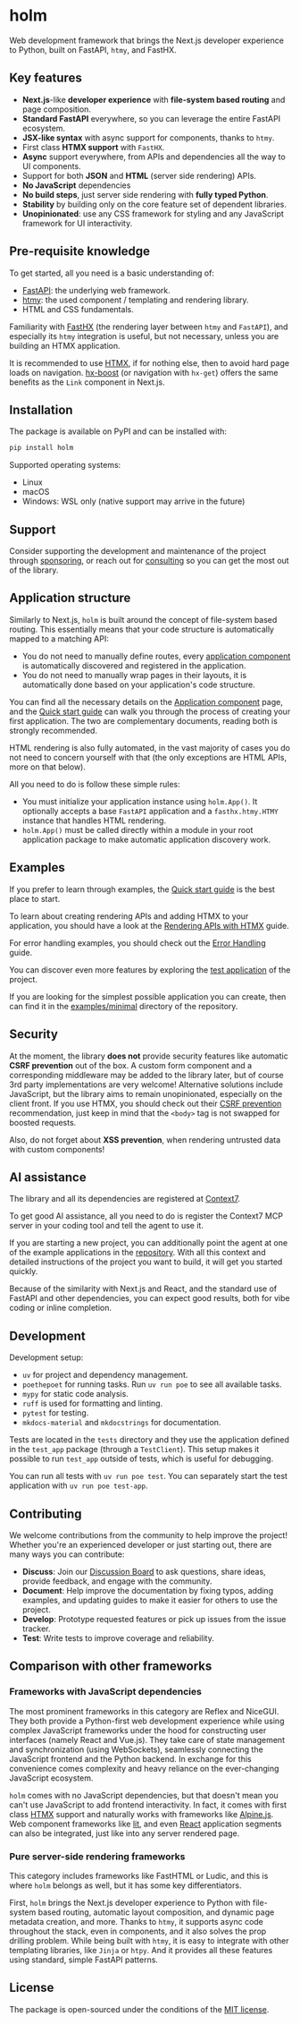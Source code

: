 # holm

Web development framework that brings the Next.js developer experience to Python, built on FastAPI, `htmy`, and FastHX.

## Key features

- **Next.js**-like **developer experience** with **file-system based routing** and page composition.
- **Standard FastAPI** everywhere, so you can leverage the entire FastAPI ecosystem.
- **JSX-like syntax** with async support for components, thanks to `htmy`.
- First class **HTMX support** with `FastHX`.
- **Async** support everywhere, from APIs and dependencies all the way to UI components.
- Support for both **JSON** and **HTML** (server side rendering) APIs.
- **No JavaScript** dependencies
- **No build steps**, just server side rendering with **fully typed Python**.
- **Stability** by building only on the core feature set of dependent libraries.
- **Unopinionated**: use any CSS framework for styling and any JavaScript framework for UI interactivity.

## Pre-requisite knowledge

To get started, all you need is a basic understanding of:

- [FastAPI](https://fastapi.tiangolo.com/tutorial/): the underlying web framework.
- [htmy](https://volfpeter.github.io/htmy/): the used component / templating and rendering library.
- HTML and CSS fundamentals.

Familiarity with [FastHX](https://volfpeter.github.io/fasthx/) (the rendering layer between `htmy` and `FastAPI`), and especially its `htmy` integration is useful, but not necessary, unless you are building an HTMX application.

It is recommended to use [HTMX](https://htmx.org/), if for nothing else, then to avoid hard page loads on navigation. [hx-boost](https://htmx.org/attributes/hx-boost/) (or navigation with `hx-get`) offers the same benefits as the `Link` component in Next.js.

## Installation

The package is available on PyPI and can be installed with:

```bash
pip install holm
```

Supported operating systems:

- Linux
- macOS
- Windows: WSL only (native support may arrive in the future)

## Support

Consider supporting the development and maintenance of the project through [sponsoring](https://buymeacoffee.com/volfpeter), or reach out for [consulting](https://www.volfp.com/contact?subject=Consulting%20-%20holm) so you can get the most out of the library.

## Application structure

Similarly to Next.js, `holm` is built around the concept of file-system based routing. This essentially means that your code structure is automatically mapped to a matching API:

- You do not need to manually define routes, every [application component](application-components.md) is automatically discovered and registered in the application.
- You do not need to manually wrap pages in their layouts, it is automatically done based on your application's code structure.

You can find all the necessary details on the [Application component](application-components.md) page, and the [Quick start guide](quick-start-guide.md) can walk you through the process of creating your first application. The two are complementary documents, reading both is strongly recommended.

HTML rendering is also fully automated, in the vast majority of cases you do not need to concern yourself with that (the only exceptions are HTML APIs, more on that below).

All you need to do is follow these simple rules:

- You must initialize your application instance using `holm.App()`. It optionally accepts a base `FastAPI` application and a `fasthx.htmy.HTMY` instance that handles HTML rendering.
- `holm.App()` must be called directly within a module in your root application package to make automatic application discovery work.

## Examples

If you prefer to learn through examples, the [Quick start guide](quick-start-guide.md) is the best place to start.

To learn about creating rendering APIs and adding HTMX to your application, you should have a look at the [Rendering APIs with HTMX](rendering-apis-with-htmx.md) guide.

For error handling examples, you should check out the [Error Handling](error-handling.md) guide.

You can discover even more features by exploring the [test application](https://github.com/volfpeter/holm/tree/main/test_app) of the project.

If you are looking for the simplest possible application you can create, then can find it in the [examples/minimal](https://github.com/volfpeter/holm/tree/main/examples/minimal) directory of the repository.

## Security

At the moment, the library **does not** provide security features like automatic **CSRF prevention** out of the box. A custom form component and a corresponding middleware may be added to the library later, but of course 3rd party implementations are very welcome! Alternative solutions include JavaScript, but the library aims to remain unopinionated, especially on the client front. If you use HTMX, you should check out their [CSRF prevention](https://htmx.org/docs/#csrf-prevention) recommendation, just keep in mind that the `<body>` tag is not swapped for boosted requests.

Also, do not forget about **XSS prevention**, when rendering untrusted data with custom components!

## AI assistance

The library and all its dependencies are registered at [Context7](https://context7.com/volfpeter).

To get good AI assistance, all you need to do is register the Context7 MCP server in your coding tool and tell the agent to use it.

If you are starting a new project, you can additionally point the agent at one of the example applications in the [repository](https://github.com/volfpeter/holm). With all this context and detailed instructions of the project you want to build, it will get you started quickly.

Because of the similarity with Next.js and React, and the standard use of FastAPI and other dependencies, you can expect good results, both for vibe coding or inline completion.

## Development

Development setup:

- `uv` for project and dependency management.
- `poethepoet` for running tasks. Run `uv run poe` to see all available tasks.
- `mypy` for static code analysis.
- `ruff` is used for formatting and linting.
- `pytest` for testing.
- `mkdocs-material` and `mkdocstrings` for documentation.

Tests are located in the `tests` directory and they use the application defined in the `test_app` package (through a `TestClient`). This setup makes it possible to run `test_app` outside of tests, which is useful for debugging.

You can run all tests with `uv run poe test`. You can separately start the test application with `uv run poe test-app`.

## Contributing

We welcome contributions from the community to help improve the project! Whether you're an experienced developer or just starting out, there are many ways you can contribute:

- **Discuss**: Join our [Discussion Board](https://github.com/volfpeter/holm/discussions) to ask questions, share ideas, provide feedback, and engage with the community.
- **Document**: Help improve the documentation by fixing typos, adding examples, and updating guides to make it easier for others to use the project.
- **Develop**: Prototype requested features or pick up issues from the issue tracker.
- **Test**: Write tests to improve coverage and reliability.

## Comparison with other frameworks

### Frameworks with JavaScript dependencies

The most prominent frameworks in this category are Reflex and NiceGUI. They both provide a Python-first web development experience while using complex JavaScript frameworks under the hood for constructing user interfaces (namely React and Vue.js). They take care of state management and synchronization (using WebSockets), seamlessly connecting the JavaScript frontend and the Python backend. In exchange for this convenience comes complexity and heavy reliance on the ever-changing JavaScript ecosystem.

`holm` comes with no JavaScript dependencies, but that doesn't mean you can't use JavaScript to add frontend interactivity. In fact, it comes with first class [HTMX](https://htmx.org/) support and naturally works with frameworks like [Alpine.js](https://alpinejs.dev/). Web component frameworks like [lit](https://lit.dev/), and even [React](https://react.dev/learn/add-react-to-an-existing-project#using-react-for-a-part-of-your-existing-page) application segments can also be integrated, just like into any server rendered page.

### Pure server-side rendering frameworks

This category includes frameworks like FastHTML or Ludic, and this is where `holm` belongs as well, but it has some key differentiators.

First, `holm` brings the Next.js developer experience to Python with file-system based routing, automatic layout composition, and dynamic page metadata creation, and more. Thanks to `htmy`, it supports async code throughout the stack, even in components, and it also solves the prop drilling problem. While being built with `htmy`, it is easy to integrate with other templating libraries, like `Jinja` or `htpy`. And it provides all these features using standard, simple FastAPI patterns.

## License

The package is open-sourced under the conditions of the [MIT license](https://choosealicense.com/licenses/mit/).
